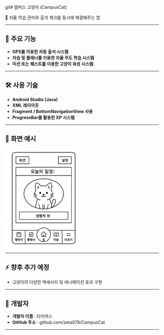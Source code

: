 git# 캠퍼스 고양이 (CampusCat)

🐾 자율 학습 관리와 출석 체크를 동시에 해결해주는 앱

---

## 📱 주요 기능

- **GPS를 이용한 자동 출석 시스템​**
- **자습 및 플래너를 이용한 자율 주도 학습 시스템** 
- **미션 또는 퀘스트를 이용한 고양이 육성 시스템​**: 
  

---

## 🛠️ 사용 기술

- **Android Studio (Java)**
- **XML 레이아웃**
- **Fragment / BottomNavigationView 사용**
- **ProgressBar를 활용한 XP 시스템**
---

## 📸 화면 예시
<img src="images/Campuscat.png" alt="홈화면" width="50%">



---

## ⚡ 향후 추가 예정

- 고양이의 다양한 액세사리 및 애니메이션 효과 구현
  
---

## 👤 개발자

- **개발자 이름** : 타이머스
- **GitHub 주소** : github.com/zeta078/CampusCat

---

